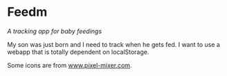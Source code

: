 Feedm
=====

*A tracking app for baby feedings*

My son was just born and I need to track when he gets fed. I want to use a
webapp that is totally dependent on localStorage.

Some icons are from www.pixel-mixer.com.
